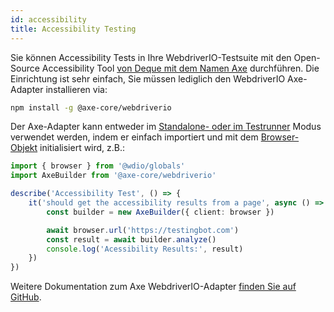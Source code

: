 ```yaml
---
id: accessibility
title: Accessibility Testing
---
```


Sie können Accessibility Tests in Ihre WebdriverIO-Testsuite mit den Open-Source Accessibility Tool [von Deque mit dem Namen Axe](https://www.deque.com/axe/) durchführen. Die Einrichtung ist sehr einfach, Sie müssen lediglich den WebdriverIO Axe-Adapter installieren via:

```bash npm2yarn
npm install -g @axe-core/webdriverio
```

Der Axe-Adapter kann entweder im [Standalone- oder im Testrunner](/docs/setuptypes) Modus verwendet werden, indem er einfach importiert und mit dem [Browser-Objekt](/docs/api/browser) initialisiert wird, z.B.:

```ts
import { browser } from '@wdio/globals'
import AxeBuilder from '@axe-core/webdriverio'

describe('Accessibility Test', () => {
    it('should get the accessibility results from a page', async () => {
        const builder = new AxeBuilder({ client: browser })

        await browser.url('https://testingbot.com')
        const result = await builder.analyze()
        console.log('Acessibility Results:', result)
    })
})
```

Weitere Dokumentation zum Axe WebdriverIO-Adapter [finden Sie auf GitHub](https://github.com/dequelabs/axe-core-npm/tree/develop/packages/webdriverio#usage).
